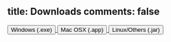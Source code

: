 title: Downloads
comments: false
---
<div class="download-buttons">
    <a href="http://files.uno.jamierocks.uk/UnoLauncher.exe">
        <button class="btn btn-primary btn-lg"><i class="fa fa-windows download-button-icon"></i> Windows (.exe)</button>
    </a>
    <a href="http://files.uno.jamierocks.uk/UnoLauncher.zip">
        <button class="btn btn-primary btn-lg"><i class="fa fa-apple download-button-icon"></i> Mac OSX (.app)</button>
    </a>
    <a href="http://files.uno.jamierocks.uk/UnoLauncher.jar">
        <button class="btn btn-primary btn-lg"><i class="fa fa-linux download-button-icon"></i> Linux/Others (.jar)</button>
    </a>
</div>
